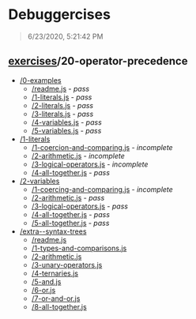# Debuggercises 

> 6/23/2020, 5:21:42 PM 

## [exercises](../README.md)/20-operator-precedence 

- [/0-examples](./0-examples/README.md)
  - [/readme.js](./0-examples/README.md#readmejs) - _pass_ 
  - [/1-literals.js](./0-examples/README.md#1-literalsjs) - _pass_ 
  - [/2-literals.js](./0-examples/README.md#2-literalsjs) - _pass_ 
  - [/3-literals.js](./0-examples/README.md#3-literalsjs) - _pass_ 
  - [/4-variables.js](./0-examples/README.md#4-variablesjs) - _pass_ 
  - [/5-variables.js](./0-examples/README.md#5-variablesjs) - _pass_ 
- [/1-literals](./1-literals/README.md)
  - [/1-coercion-and-comparing.js](./1-literals/README.md#1-coercion-and-comparingjs) - _incomplete_ 
  - [/2-arithmetic.js](./1-literals/README.md#2-arithmeticjs) - _incomplete_ 
  - [/3-logical-operators.js](./1-literals/README.md#3-logical-operatorsjs) - _incomplete_ 
  - [/4-all-together.js](./1-literals/README.md#4-all-togetherjs) - _pass_ 
- [/2-variables](./2-variables/README.md)
  - [/1-coercing-and-comparing.js](./2-variables/README.md#1-coercing-and-comparingjs) - _incomplete_ 
  - [/2-arithmetic.js](./2-variables/README.md#2-arithmeticjs) - _pass_ 
  - [/3-logical-operators.js](./2-variables/README.md#3-logical-operatorsjs) - _pass_ 
  - [/4-all-together.js](./2-variables/README.md#4-all-togetherjs) - _pass_ 
  - [/5-all-together.js](./2-variables/README.md#5-all-togetherjs) - _pass_ 
- [/extra--syntax-trees](./extra--syntax-trees/README.md)
  - [/readme.js](./extra--syntax-trees/README.md#readmejs)  
  - [/1-types-and-comparisons.js](./extra--syntax-trees/README.md#1-types-and-comparisonsjs)  
  - [/2-arithmetic.js](./extra--syntax-trees/README.md#2-arithmeticjs)  
  - [/3-unary-operators.js](./extra--syntax-trees/README.md#3-unary-operatorsjs)  
  - [/4-ternaries.js](./extra--syntax-trees/README.md#4-ternariesjs)  
  - [/5-and.js](./extra--syntax-trees/README.md#5-andjs)  
  - [/6-or.js](./extra--syntax-trees/README.md#6-orjs)  
  - [/7-or-and-or.js](./extra--syntax-trees/README.md#7-or-and-orjs)  
  - [/8-all-together.js](./extra--syntax-trees/README.md#8-all-togetherjs)  
